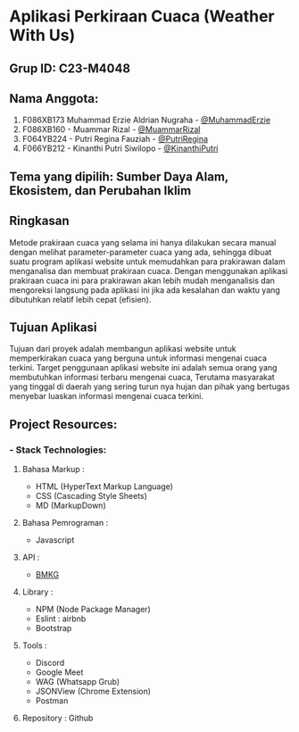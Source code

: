# Aplikasi Perkiraan Cuaca (Weather With Us)

## Grup ID: C23-M4048

## Nama Anggota:

1. F086XB173 Muhammad Erzie Aldrian Nugraha - [@MuhammadErzie](https://www.linkedin.com/in/muhamad-erzie-aldrian-nugraha-142239213/)
2. F086XB160 - Muammar Rizal - [@MuammarRizal](https://www.linkedin.com/in/muammar-rizal-492020255/)
3. F064YB224 - Putri Regina Fauziah - [@PutriRegina](https://www.linkedin.com/in/reginapf31/)
4. F066YB212 - Kinanthi Putri Siwilopo - [@KinanthiPutri](https://www.linkedin.com/in/kinanthi-putri-b88b9b217?trk=contact-info)

## Tema yang dipilih: Sumber Daya Alam, Ekosistem, dan Perubahan Iklim

## Ringkasan

Metode prakiraan cuaca yang selama ini hanya dilakukan secara manual dengan melihat parameter-parameter cuaca yang ada, sehingga dibuat suatu program aplikasi website untuk memudahkan para prakirawan dalam menganalisa dan membuat prakiraan cuaca. Dengan menggunakan aplikasi prakiraan cuaca ini para prakirawan akan lebih mudah menganalisis dan mengoreksi langsung pada aplikasi ini jika ada kesalahan dan waktu yang dibutuhkan relatif lebih cepat (efisien).

## Tujuan Aplikasi

Tujuan dari proyek adalah membangun aplikasi website untuk memperkirakan cuaca yang berguna untuk informasi mengenai cuaca terkini.
Target penggunaan aplikasi website ini adalah semua orang yang membutuhkan informasi terbaru mengenai cuaca, Terutama masyarakat yang tinggal di daerah yang sering turun nya hujan dan pihak yang bertugas menyebar luaskan informasi mengenai cuaca terkini.

## Project Resources:

### - Stack Technologies:

1. Bahasa Markup :

   - HTML (HyperText Markup Language)
   - CSS (Cascading Style Sheets)
   - MD (MarkupDown)

2. Bahasa Pemrograman :

   - Javascript

3. API :

   - <a href="https://ibnux.github.io/BMKG-importer/cuaca/wilayah.json">BMKG</a>

4. Library :

   - NPM (Node Package Manager)
   - Eslint : airbnb
   - Bootstrap

5. Tools :

   - Discord
   - Google Meet
   - WAG (Whatsapp Grub)
   - JSONView (Chrome Extension)
   - Postman

6. Repository : Github
